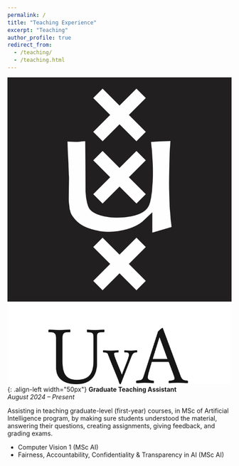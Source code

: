 ```yaml
---
permalink: /
title: "Teaching Experience"
excerpt: "Teaching"
author_profile: true
redirect_from: 
  - /teaching/
  - /teaching.html
---
```



![University of Amsterdam](/images/Hippo_JPG-uvalogo_tag_p.jpg){: .align-left width="50px"}
**Graduate Teaching Assistant**  
_August 2024 – Present_

Assisting in teaching graduate-level (first-year) courses, in MSc of Artificial Intelligence program, by making sure students understood the material, answering their questions, creating assignments, giving feedback, and grading exams.
- Computer Vision 1 (MSc AI)
- Fairness, Accountability, Confidentiality & Transparency in AI (MSc AI)